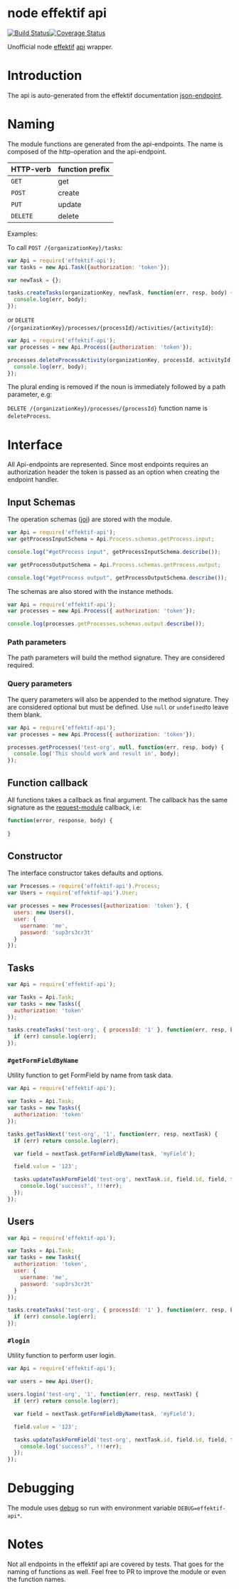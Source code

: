 node effektif api
=================

[![Build Status](https://secure.travis-ci.org/paed01/node-effektif-api.png)](http://travis-ci.org/paed01/node-effektif-api)[![Coverage Status](https://coveralls.io/repos/paed01/node-effektif-api/badge.svg?branch=master)](https://coveralls.io/r/paed01/node-effektif-api?branch=master)

Unofficial node [effektif][1] [api][2] wrapper.

# Introduction

The api is auto-generated from the effektif documentation [json-endpoint][3].

# Naming

The module functions are generated from the api-endpoints. The name is composed of the http-operation and the api-endpoint.

|HTTP-verb |function prefix|
|----------|---------------|
| `GET`    | get           |
| `POST`   | create        |
| `PUT`    | update        |
| `DELETE` | delete        |

Examples:

To call `POST /{organizationKey}/tasks`:

```javascript
var Api = require('effektif-api');
var tasks = new Api.Task({authorization: 'token'});

var newTask = {};

tasks.createTasks(organizationKey, newTask, function(err, resp, body) {
  console.log(err, body);  
});
```

or `DELETE /{organizationKey}/processes/{processId}/activities/{activityId}`:

```javascript
var Api = require('effektif-api');
var processes = new Api.Process({authorization: 'token'});

processes.deleteProcessActivity(organizationKey, processId, activityId, function(err, resp, body) {
  console.log(err, body);  
});
```

The plural ending is removed if the noun is immediately followed by a path parameter, e.g:

`DELETE /{organizationKey}/processes/{processId}` function name is `deleteProcess`.

# Interface

All Api-endpoints are represented. Since most endpoints requires an authorization header the token is passed as an option when creating the endpoint handler.

## Input Schemas

The operation schemas ([joi](https://github.com/hapijs/joi)) are stored with the module.

```javascript
var Api = require('effektif-api');
var getProcessInputSchema = Api.Process.schemas.getProcess.input;

console.log("#getProcess input", getProcessInputSchema.describe());

var getProcessOutputSchema = Api.Process.schemas.getProcess.output;

console.log("#getProcess output", getProcessOutputSchema.describe());
```

The schemas are also stored with the instance methods.

```javascript
var Api = require('effektif-api');
var processes = new Api.Process({ authorization: 'token'});

console.log(processes.getProcesses.schemas.output.describe());
```

### Path parameters

The path parameters will build the method signature. They are considered required.

### Query parameters

The query parameters will also be appended to the method signature. They are considered optional but must be defined. Use `null` or `undefined`to leave them blank.

```javascript
var Api = require('effektif-api');
var processes = new Api.Process({ authorization: 'token'});

processes.getProcesses('test-org', null, function(err, resp, body) {
  console.log('This should work and result in', body);
});
```

## Function callback

All functions takes a callback as final argument. The callback has the same signature as the [request-module](https://www.npmjs.com/package/request) callback, i.e:

```javascript
function(error, response, body) {
	
}
```

## Constructor

The interface constructor takes defaults and options.

```javascript
var Processes = require('effektif-api').Process;
var Users = require('effektif-api').User;

var processes = new Processes({authorization: 'token'}, {
  users: new Users(),
  user: {
    username: 'me',
    password: 'sup3rs3cr3t'
  }
});
```

## Tasks

```javascript
var Api = require('effektif-api');

var Tasks = Api.Task;
var tasks = new Tasks({
  authorization: 'token'
});

tasks.createTasks('test-org', { processId: '1' }, function(err, resp, body) {
  if (err) console.log(err);    
});
```

### `#getFormFieldByName`

Utility function to get FormField by name from task data.

```javascript
var Api = require('effektif-api');

var Tasks = Api.Task;
var tasks = new Tasks({
  authorization: 'token'
});

tasks.getTaskNext('test-org', '1', function(err, resp, nextTask) {
  if (err) return console.log(err);

  var field = nextTask.getFormFieldByName(task, 'myField');

  field.value = '123';

  tasks.updateTaskFormField('test-org', nextTask.id, field.id, field, function(err, resp, res) {
    console.log('success?', !!!err);
  });
});
```

## Users

```javascript
var Api = require('effektif-api');

var Tasks = Api.Task;
var tasks = new Tasks({
  authorization: 'token',
  user: {
    username: 'me',
    password: 'sup3rs3cr3t'
  }
});

tasks.createTasks('test-org', { processId: '1' }, function(err, resp, body) {
  if (err) console.log(err);    
});
```

### `#login`

Utility function to perform user login.

```javascript
var Api = require('effektif-api');

var users = new Api.User();

users.login('test-org', '1', function(err, resp, nextTask) {
  if (err) return console.log(err);

  var field = nextTask.getFormFieldByName(task, 'myField');

  field.value = '123';

  tasks.updateTaskFormField('test-org', nextTask.id, field.id, field, function(err, resp, res) {
    console.log('success?', !!!err);
  });
});
```

# Debugging

The module uses [debug](github.com/visionmedia/debug) so run with environment variable `DEBUG=effektif-api*`.

# Notes

Not all endpoints in the effektif api are covered by tests. That goes for the naming of functions as well. Feel free to PR to improve the module or even the function names.

[1]: http://www.effektif.com/
[2]: https://app.effektif.com/api-docs/index.html
[3]: https://app.effektif.com/api/v1/docs
